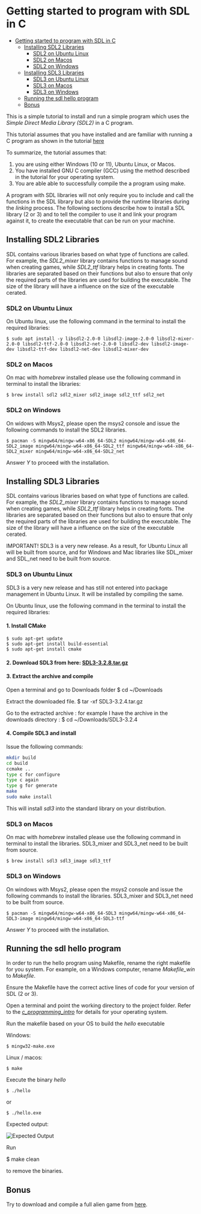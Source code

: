 # Getting started to program with SDL in C

- [Getting started to program with SDL in C](#getting-started-to-program-with-sdl-in-c)
  - [Installing SDL2 Libraries](#installing-sdl2-libraries)
    - [SDL2 on Ubuntu Linux](#sdl2-on-ubuntu-linux)
    - [SDL2 on Macos](#sdl2-on-macos)
    - [SDL2 on Windows](#sdl2-on-windows)
  - [Installing SDL3 Libraries](#installing-sdl3-libraries)
    - [SDL3 on Ubuntu Linux](#sdl3-on-ubuntu-linux)
    - [SDL3 on Macos](#sdl3-on-macos)
    - [SDL3 on Windows](#sdl3-on-windows)
  - [Running the sdl hello program](#running-the-sdl-hello-program)
  - [Bonus](#bonus)

This is a simple tutorial to install and run a simple program which uses the _Simple Direct Media Library (SDL2)_ in a C program.

This tutorial assumes that you have installed and are familiar with running a C program as shown in the tutorial [here](https://github.com/Makerspace-KTH/c_programing_intro)

To summarize, the tutorial assumes that:

1. you are using either Windows (10 or 11), Ubuntu Linux, or Macos.
2. You have installed GNU C compiler (GCC) using the method described in the tutorial for your operating system. 
3. You are able able to successfully compile the a program using make.

A program with SDL libraries will not only require you to include and call the functions in the SDL library but also to provide the runtime libraries during the _linking_ process. The following sections describe how to install a SDL library (2 or 3) and to tell the compiler to use it and link your program against it, to create the executable that can be run on your machine.

## Installing SDL2 Libraries
SDL contains various libraries based on what type of functions are called. For example, the _SDL2\_mixer_ library contains functions to manage sound when creating games, while _SDL2\_ttf_ library helps in creating fonts. The libraries are separated based on their functions but also to ensure that only the required parts of the libraries are used for building the executable. The size of the library will have a influence on the size of the executable cerated.

### SDL2 on Ubuntu Linux

On Ubuntu linux, use the following command in the terminal to install the required libraries:

    $ sudo apt install -y libsdl2-2.0-0 libsdl2-image-2.0-0 libsdl2-mixer-2.0-0 libsdl2-ttf-2.0-0 libsdl2-net-2.0-0 libsdl2-dev libsdl2-image-dev libsdl2-ttf-dev libsdl2-net-dev libsdl2-mixer-dev
  
### SDL2 on Macos

On mac with _homebrew_ installed please use the following command in terminal to install the libraries:

    $ brew install sdl2 sdl2_mixer sdl2_image sdl2_ttf sdl2_net


### SDL2 on Windows

On widows with Msys2, please open the msys2 console and issue the following commands to install the SDL2 libraries.

    $ pacman -S mingw64/mingw-w64-x86_64-SDL2 mingw64/mingw-w64-x86_64-SDL2_image mingw64/mingw-w64-x86_64-SDL2_ttf mingw64/mingw-w64-x86_64-SDL2_mixer mingw64/mingw-w64-x86_64-SDL2_net

Answer _Y_ to proceed with the installation.


## Installing SDL3 Libraries
SDL contains various libraries based on what type of functions are called. For example, the _SDL2\_mixer_ library contains functions to manage sound when creating games, while _SDL2\_ttf_ library helps in creating fonts. The libraries are separated based on their functions but also to ensure that only the required parts of the libraries are used for building the executable. The size of the library will have a influence on the size of the executable cerated.

IMPORTANT! 
SDL3 is a very new release. As a result, for Ubuntu Linux all will be built from source, and for Windows and Mac libraries like SDL_mixer and SDL_net need to be built from source.

### SDL3 on Ubuntu Linux

SDL3 is a very new release and has still not entered into package management in Ubuntu Linux. It will be installed by compiling the same. 

On Ubuntu linux, use the following command in the terminal to install the required libraries:

#### 1. Install CMake
    $ sudo apt-get update
    $ sudo apt-get install build-essential
    $ sudo apt-get install cmake
    

#### 2. Download SDL3 from here: [SDL3-3.2.8.tar.gz](https://github.com/libsdl-org/SDL/releases/download/release-3.2.8/SDL3-3.2.8.tar.gz)

#### 3. Extract the archive and compile
Open a terminal and go to Downloads folder
    $ cd ~/Downloads

Extract the downloaded file.
    $ tar -xf SDL3-3.2.4.tar.gz

 Go to the extracted archive : for example I have the archive in the downloads directory : 
    $ cd ~/Downloads/SDL3-3.2.4 

#### 4. Compile SDL3 and install
Issue the following commands:

```bash
mkdir build
cd build
ccmake ..
type c for configure
type c again
type g for generate
make
sudo make install
```
This will install _sdl3_ into the standard library on your distribution.

### SDL3 on Macos

On mac with _homebrew_ installed please use the following command in terminal to install the libraries. SDL3_mixer and SDL3_net need to be built from source.

    $ brew install sdl3 sdl3_image sdl3_ttf


### SDL3 on Windows

On windows with Msys2, please open the msys2 console and issue the following commands to install the libraries. SDL3_mixer and SDL3_net need to be built from source.

    $ pacman -S mingw64/mingw-w64-x86_64-SDL3 mingw64/mingw-w64-x86_64-SDL3-image mingw64/mingw-w64-x86_64-SDL3-ttf

Answer _Y_ to proceed with the installation.

## Running the sdl hello program

In order to run the hello program using Makefile, rename the right makefile for you system. For example, on a Windows computer, rename _Makefile\_win_ to _Makefile_. 

Ensure the Makefile have the correct active lines of code for your version of SDL (2 or 3). 

Open a terminal and point the working directory to the project folder. Refer to the [_c\_programming\_intro_](https://github.com/Makerspace-KTH/c_programing_intro#4-launch-and-run-a-c-program) for details for your operating system.

Run the makefile based on your OS to build the _hello_ executable

Windows:

    $ mingw32-make.exe

Linux / macos:

    $ make

Execute the binary _hello_

    $ ./hello 

or

    $ ./hello.exe

Expected output:

![Expected Output](contents/expected-output.png?raw=true "Expected output")

Run

$ make clean

to remove the binaries.

## Bonus

Try to download and compile a full alien game from [here](https://github.com/Makerspace-KTH/alien).
